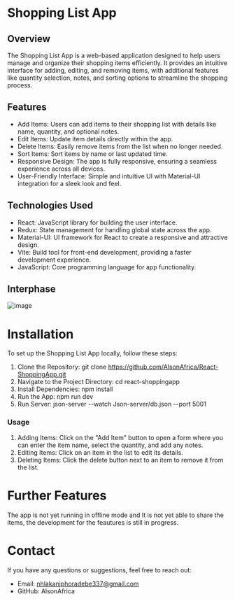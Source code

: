 # Shopping List App

## Overview
The Shopping List App is a web-based application designed to help users manage and organize their shopping items efficiently. It provides an intuitive interface for adding, editing, and removing items, with additional features like quantity selection, notes, and sorting options to streamline the shopping process.

## Features
* Add Items: Users can add items to their shopping list with details like name, quantity, and optional notes.
* Edit Items: Update item details directly within the app.
* Delete Items: Easily remove items from the list when no longer needed.
* Sort Items: Sort items by name or last updated time.
* Responsive Design: The app is fully responsive, ensuring a seamless experience across all devices.
* User-Friendly Interface: Simple and intuitive UI with Material-UI integration for a sleek look and feel.

## Technologies Used
* React: JavaScript library for building the user interface.
* Redux: State management for handling global state across the app.
* Material-UI: UI framework for React to create a responsive and attractive design.
* Vite: Build tool for front-end development, providing a faster development experience.
* JavaScript: Core programming language for app functionality.

## Interphase 
![image](https://github.com/user-attachments/assets/7332de0c-e7b7-41af-9d21-9fa0fa704b44)


# Installation
To set up the Shopping List App locally, follow these steps:

1. Clone the Repository:
   git clone https://github.com/AlsonAfrica/React-ShoppingApp.git
2. Navigate to the Project Directory:
   cd react-shoppingapp
3. Install Dependencies:
   npm install
4. Run the App:
   npm run dev
5. Run Server:
   json-server --watch Json-server/db.json --port 5001

### Usage
1. Adding Items: Click on the "Add Item" button to open a form where you can enter the item name, select the quantity, and add any notes.
2. Editing Items: Click on an item in the list to edit its details.
3. Deleting Items: Click the delete button next to an item to remove it from the list.

# Further Features
The app is not yet running in offline mode and It is not yet able to share the items, the development for the feautures is still in progress.

# Contact
If you have any questions or suggestions, feel free to reach out:
* Email: nhlakaniphoradebe337@gmail.com
* GitHub: AlsonAfrica







